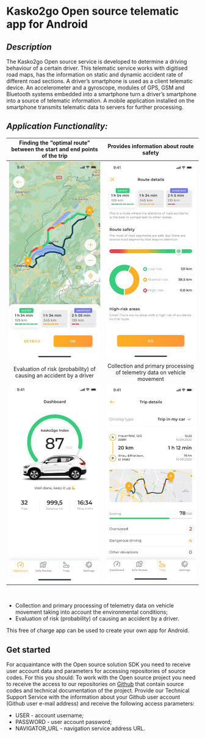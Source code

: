 # Kasko2go Open source telematic app for Android
## _Description_
The Kasko2go Open source service is developed to determine a driving behaviour of a certain driver. This telematic service works with digitised road maps, has the information on static and dynamic  accident rate of different road sections.
A driver’s smartphone is used as a client telematic device. An accelerometer and a gyroscope, modules of GPS, GSM and Bluetooth systems embedded into a smartphone turn a driver’s smartphone into a source of telematic information. A mobile application installed on the smartphone transmits telematic data to servers for further processing.

## _Application Functionality:_



| Finding the “optimal route” between the start and end points of the trip  | Provides information about route safety |
| :-------------: | :-------------: |
| ![Image text](./Pictures/5.4.jpg)  | ![Image text](./Pictures/5.5a.jpg)  |
| Evaluation of risk (probability) of causing an accident by a driver | Collection and primary processing of telemetry data on vehicle movement |
| ![Image text](./Pictures/2.2.jpg)  | ![Image text](./Pictures/3.1.jpg)  |

<br/>



- Collection and primary processing of telemetry data on vehicle movement taking into account the environmental conditions;
- Evaluation of risk (probability) of causing an accident by a driver.

This free of charge app can be used to create your own app for Android.

## Get started

For acquaintance with the Open source solution SDK you need to receive user account data and parameters for accessing repositories of source codes. For this you should: 
To work with the Open source project you need to receive the access to our repositories on [Github][git] that contain source codes and technical documentation of the project.
Provide our Technical Support Service with the information about your Github user account (Github user e-mail address) and receive the following access parameters:
- USER - account username;
- PASSWORD - user account password;
- NAVIGATOR_URL - navigation service address URL. 


 
 [git]: <https://github.com/>
   
